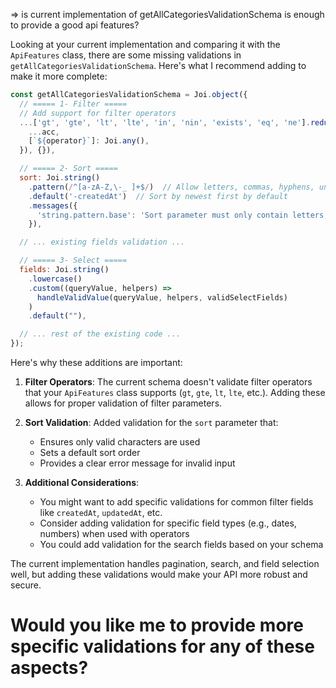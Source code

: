 => is current implementation of getAllCategoriesValidationSchema is enough to provide a good api features?

Looking at your current implementation and comparing it with the `ApiFeatures` class, there are some missing validations in `getAllCategoriesValidationSchema`. Here's what I recommend adding to make it more complete:

```javascript:e-commerce/src/modules/category/category.validation.js
const getAllCategoriesValidationSchema = Joi.object({
  // ===== 1- Filter =====
  // Add support for filter operators
  ...['gt', 'gte', 'lt', 'lte', 'in', 'nin', 'exists', 'eq', 'ne'].reduce((acc, operator) => ({
    ...acc,
    [`${operator}`]: Joi.any(),
  }), {}),

  // ===== 2- Sort =====
  sort: Joi.string()
    .pattern(/^[a-zA-Z,\-_ ]+$/)  // Allow letters, commas, hyphens, underscores
    .default('-createdAt')  // Sort by newest first by default
    .messages({
      'string.pattern.base': 'Sort parameter must only contain letters, commas, hyphens, and underscores'
    }),

  // ... existing fields validation ...

  // ===== 3- Select =====
  fields: Joi.string()
    .lowercase()
    .custom((queryValue, helpers) =>
      handleValidValue(queryValue, helpers, validSelectFields)
    )
    .default(""),

  // ... rest of the existing code ...
});
```

Here's why these additions are important:

1. **Filter Operators**: The current schema doesn't validate filter operators that your `ApiFeatures` class supports (`gt`, `gte`, `lt`, `lte`, etc.). Adding these allows for proper validation of filter parameters.

2. **Sort Validation**: Added validation for the `sort` parameter that:
   - Ensures only valid characters are used
   - Sets a default sort order
   - Provides a clear error message for invalid input

3. **Additional Considerations**:
   - You might want to add specific validations for common filter fields like `createdAt`, `updatedAt`, etc.
   - Consider adding validation for specific field types (e.g., dates, numbers) when used with operators
   - You could add validation for the search fields based on your schema

The current implementation handles pagination, search, and field selection well, but adding these validations would make your API more robust and secure.

Would you like me to provide more specific validations for any of these aspects?
======================================================================================================